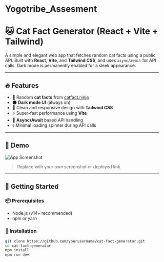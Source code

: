 # Yogotribe_Assesment

# 🐱 Cat Fact Generator (React + Vite + Tailwind)

A simple and elegant web app that fetches random cat facts using a public API. Built with **React**, **Vite**, and **Tailwind CSS**, and uses `async/await` for API calls. Dark mode is permanently enabled for a sleek appearance.

---

## 🔥 Features

- 🎯 Random **cat facts** from [catfact.ninja](https://catfact.ninja)
- 🌑 **Dark mode UI** (always on)
- 🎨 Clean and responsive design with **Tailwind CSS**
- ⚡ Super-fast performance using **Vite**
- 🔄 **Async/Await** based API handling
- 🌀 Minimal loading spinner during API calls

---

## 📸 Demo

![App Screenshot](https://via.placeholder.com/800x400?text=Cat+Fact+Generator+App)

> Replace with your own screenshot or deployed link.

---

## 🚀 Getting Started

### 📦 Prerequisites

- Node.js (v14+ recommended)
- npm or yarn

### 🔧 Installation

```bash
git clone https://github.com/yourusername/cat-fact-generator.git
cd cat-fact-generator
npm install
npm run dev
